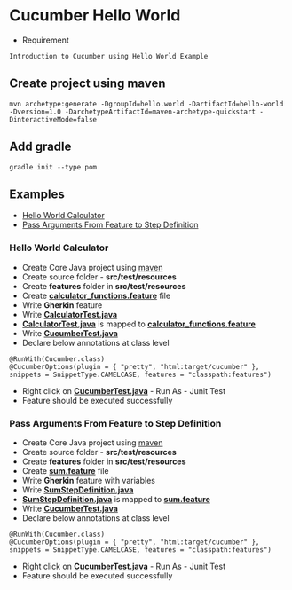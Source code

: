 # Cucumber Hello World

* Requirement
```
Introduction to Cucumber using Hello World Example
```

## Create project using maven
```
mvn archetype:generate -DgroupId=hello.world -DartifactId=hello-world -Dversion=1.0 -DarchetypeArtifactId=maven-archetype-quickstart -DinteractiveMode=false
```

## Add gradle
```
gradle init --type pom
```
## Examples
* [Hello World Calculator](#hello-world-calculator)
* [Pass Arguments From Feature to Step Definition](#pass-arguments-from-feature-to-step-definition)

### Hello World Calculator
* Create Core Java project using [maven](#create-project-using-maven)
* Create source folder - **src/test/resources**
* Create **features** folder in **src/test/resources**
* Create **[calculator_functions.feature](src/test/resources/features/calculator_functions.feature)** file
* Write **Gherkin** feature
* Write **[CalculatorTest.java](src/test/java/com/calculate/CalculatorTest.java)**
* **[CalculatorTest.java](src/test/java/com/calculate/CalculatorTest.java)** is mapped to **[calculator_functions.feature](src/test/resources/features/calculator_functions.feature)**
* Write **[CucumberTest.java](src/test/java/com/calculate/CucumberTest.java)**
* Declare below annotations at class level
```
@RunWith(Cucumber.class)
@CucumberOptions(plugin = { "pretty", "html:target/cucumber" }, snippets = SnippetType.CAMELCASE, features = "classpath:features")
```
* Right click on **[CucumberTest.java](src/test/java/com/calculate/CucumberTest.java)** - Run As - Junit Test
* Feature should be executed successfully

### Pass Arguments From Feature to Step Definition
* Create Core Java project using [maven](#create-project-using-maven)
* Create source folder - **src/test/resources**
* Create **features** folder in **src/test/resources**
* Create **[sum.feature](src/test/resources/features/sum.feature)** file
* Write **Gherkin** feature with variables
* Write **[SumStepDefinition.java](src/test/java/com/calculate/SumStepDefinition.java)**
* **[SumStepDefinition.java](src/test/java/com/calculate/SumStepDefinition.java)** is mapped to **[sum.feature](src/test/resources/features/sum.feature)**
* Write **[CucumberTest.java](src/test/java/com/calculate/CucumberTest.java)**
* Declare below annotations at class level
```
@RunWith(Cucumber.class)
@CucumberOptions(plugin = { "pretty", "html:target/cucumber" }, snippets = SnippetType.CAMELCASE, features = "classpath:features")
```
* Right click on **[CucumberTest.java](src/test/java/com/calculate/CucumberTest.java)** - Run As - Junit Test
* Feature should be executed successfully